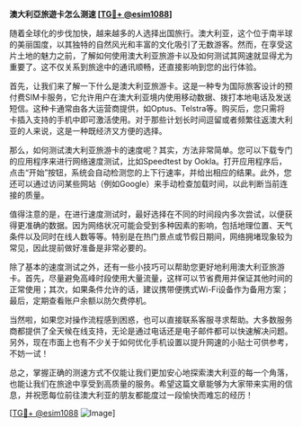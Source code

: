 **澳大利亞旅遊卡怎么测速 [[TG💪+ @esim1088](https://t.me/s/esim1088)]**

随着全球化的步伐加快，越来越多的人选择出国旅行。澳大利亚，这个位于南半球的美丽国度，以其独特的自然风光和丰富的文化吸引了无数游客。然而，在享受这片土地的魅力之前，了解如何使用澳大利亚旅游卡以及如何测试其网速就显得尤为重要了。这不仅关系到旅途中的通讯顺畅，还直接影响到您的出行体验。

首先，让我们来了解一下什么是澳大利亚旅游卡。这是一种专为国际旅客设计的预付费SIM卡服务，它允许用户在澳大利亚境内使用移动数据、拨打本地电话及发送短信。这种卡通常由各大运营商提供，如Optus、Telstra等。购买后，您只需将卡插入支持的手机中即可激活使用。对于那些计划长时间逗留或者频繁往返澳大利亚的人来说，这是一种既经济又方便的选择。

那么，如何测试澳大利亚旅游卡的速度呢？其实，方法非常简单。您可以下载专门的应用程序来进行网络速度测试，比如Speedtest by Ookla。打开应用程序后，点击“开始”按钮，系统会自动检测您的上下行速率，并给出相应的结果。此外，您还可以通过访问某些网站（例如Google）来手动检查加载时间，以此判断当前连接的质量。

值得注意的是，在进行速度测试时，最好选择在不同的时间段内多次尝试，以便获得更准确的数据。因为网络状况可能会受到多种因素的影响，包括地理位置、天气条件以及同时在线人数等等。特别是在热门景点或节假日期间，网络拥堵现象较为常见，因此提前做好准备是非常必要的。

除了基本的速度测试之外，还有一些小技巧可以帮助您更好地利用澳大利亚旅游卡。首先，尽量避免高峰时段使用大量流量，这样可以节省费用并保证其他时间的正常使用；其次，如果条件允许的话，建议携带便携式Wi-Fi设备作为备用方案；最后，定期查看账户余额以防欠费停机。

当然啦，如果您对操作流程感到困惑，也可以直接联系客服寻求帮助。大多数服务商都提供了全天候在线支持，无论是通过电话还是电子邮件都可以快速解决问题。另外，现在市面上也有不少关于如何优化手机设置以提升网速的小贴士可供参考，不妨一试！

总之，掌握正确的测速方式不仅能让我们更加安心地探索澳大利亚的每一个角落，也能让我们在旅途中享受到高质量的服务。希望这篇文章能够为大家带来实用的信息，并祝愿每位前往澳大利亚的朋友都能度过一段愉快而难忘的经历！

[[TG💪+ @esim1088](https://t.me/s/esim1088) ![Image](https://i.postimg.cc/4NQfJmqS/Snipaste-2025-05-13-00-14-12.png)]